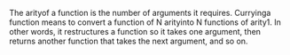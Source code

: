 The arityof a function is the number of arguments it requires. Curryinga function means to convert a function of N arityinto N functions of arity1.  In other words, it restructures a function so it takes one argument, then returns another function that takes the next argument, and so on.
